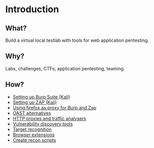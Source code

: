 # Introduction

## What?

Build a virtual local testlab with tools for web application pentesting.

## Why?

Labs, challenges, CTFs, application pentesting, teaming.

## How?

* [Setting up Burp Suite (Kali)](burp.md)
* [Setting up ZAP (Kali)](zap.md)
* [Using firefox as proxy for Burp and Zap](foxyproxy.md)
* [OAST alternatives](oast-alt.md)
* [HTTP proxies and traffic analysers](proxies.md)
* [Vulnerability discovery tools](automate.md)
* [Target recognition](recognise.md)
* [Browser extensions](extensions.md)
* [Create recon scripts](recon-scripts.md)

